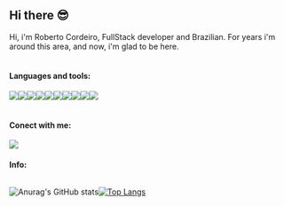 ## Hi there :sunglasses:

Hi, i'm Roberto Cordeiro, FullStack developer and Brazilian. For years i'm around this area, and now, i'm glad to be here.
<br><br> 
#### Languages and tools:<br>
<img src="https://img.shields.io/badge/JavaScript-323330?style=for-the-badge&logo=javascript&logoColor=gold"><img src="https://img.shields.io/badge/TypeScript-007ACC?style=for-the-badge&logo=typescript&logoColor=gold"><img src="https://img.shields.io/badge/HTML5-E34F26?style=for-the-badge&logo=html5&logoColor=gold"><img src="https://img.shields.io/badge/CSS3-1572B6?style=for-the-badge&logo=css3&logoColor=gold"><img src="https://img.shields.io/badge/React-20232A?style=for-the-badge&logo=react&logoColor=gold"><img src="https://img.shields.io/badge/Bootstrap-563D7C?style=for-the-badge&logo=bootstrap&logoColor=gold"><img src="https://img.shields.io/badge/Node.js-43853D?style=for-the-badge&logo=node.js&logoColor=gold"><img src="https://img.shields.io/badge/MongoDB-4EA94B?style=for-the-badge&logo=mongodb&logoColor=gold"><img src="https://img.shields.io/badge/PostgreSQL-316192?style=for-the-badge&logo=postgresql&logoColor=gold"><img src="https://img.shields.io/badge/MySQL-00000F?style=for-the-badge&logo=mysql&logoColor=gold">
<br><br>
#### Conect with me:
<a href="https://www.linkedin.com/in/roberto-cordeiro-30998a195/"><img src="https://img.shields.io/badge/LinkedIn-0077B5?style=for-the-badge&logo=linkedin&logoColor=black"></a>   

#### Info:
<div style="display:inline-block">
  
![Anurag's GitHub stats](https://github-readme-stats.vercel.app/api?username=roberto-cordeiro&show_icons=true&theme=radical)[![Top Langs](https://github-readme-stats.vercel.app/api/top-langs/?username=roberto-cordeiro&layout=compact&theme=radical)](https://github.com/anuraghazra/github-readme-stats)

</div>
